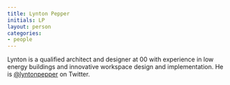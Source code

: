 ```yaml
---
title: Lynton Pepper
initials: LP
layout: person
categories:
- people
---
```


Lynton is a qualified architect and designer at 00 with experience in low energy buildings and innovative workspace design and implementation. He is [@lyntonpepper][] on Twitter.

[@lyntonpepper]: https://twitter.com/lyntonpepper
